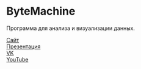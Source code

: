 # ByteMachine

Программа для анализа и визуализации данных.

[Сайт](https://www.byte-machine.ru)  
[Презентация](https://docs.google.com/presentation/d/1idVQMZRnClFFApMod32EnTh35IaFKtcqteKuZeEuQwA/edit?usp=sharing)  
[VK](https://vk.com/byte_machine)  
[YouTube](https://www.youtube.com/@byte_machine)
